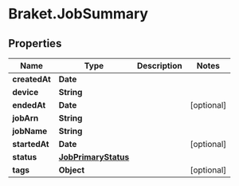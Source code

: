 # Braket.JobSummary

## Properties

Name | Type | Description | Notes
------------ | ------------- | ------------- | -------------
**createdAt** | **Date** |  | 
**device** | **String** |  | 
**endedAt** | **Date** |  | [optional] 
**jobArn** | **String** |  | 
**jobName** | **String** |  | 
**startedAt** | **Date** |  | [optional] 
**status** | [**JobPrimaryStatus**](JobPrimaryStatus.md) |  | 
**tags** | **Object** |  | [optional] 


